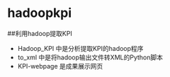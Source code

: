 hadoopkpi
==
##利用hadoop提取KPI
* Hadoop_KPI 中是分析提取KPI的hadoop程序
* to_xml 中是将hadoop输出文件转XML的Python脚本
* KPI-webpage 是成果展示网页

